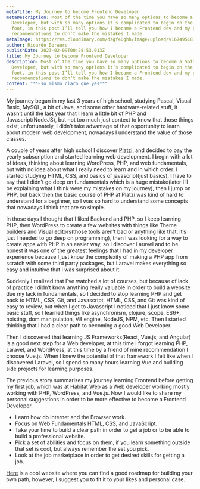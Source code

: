 ```yaml
---
metaTitle: My Journey to become Frontend Developer
metaDescription: Most of the time you have so many options to become a Software
  Developer, but with so many options it’s complicated to begin on the right
  foot, in this post I’ll tell you how I became a Frontend dev and my personal
  recommendations to don’t make the mistakes I made.
metaImage: https://res.cloudinary.com/dzgf40ghh/image/upload/v1674951877/portrait_bq1urr.jpg
author: Ricardo Boraure
publishDate: 2023-02-09T00:28:53.013Z
title: My Journey to become Frontend Developer
description: Most of the time you have so many options to become a Software
  Developer, but with so many options it’s complicated to begin on the right
  foot, in this post I’ll tell you how I became a Frontend dev and my personal
  recommendations to don’t make the mistakes I made.
content: "**E﻿so mismo claro que yes**"
---
```

My journey began in my last 3 years of high school, studying Pascal, Visual Basic, MySQL, a bit of Java, and some other hardware-related stuff, it wasn’t until the last year that I learn a little bit of PHP and Javascript(NodeJS), but not too much just context to know that those things exist, unfortunately, I didn’t take advantage of that opportunity to learn about modern web development, nowadays I understand the value of those classes.

A couple of years after high school I discover [Platzi](https://platzi.com/r/ricardo-boraure), and decided to pay the yearly subscription and started learning web development. I begin with a lot of ideas, thinking about learning WordPress, PHP, and web fundamentals, but with no idea about what I really need to learn and in which order. I started studying HTML, CSS, and basics of javascript(just basics), I have to say that I didn’t go deep on fundamentals which is a huge mistake(later I’ll be explaining what I think were my mistakes on my journey), then I jump on PHP, but back then the basic course of PHP at Platzi was kind of hard to understand for a beginner, so I was so hard to understand some concepts that nowadays I think that are so simple.

In those days I thought that I liked Backend and PHP, so I keep learning PHP, then WordPress to create a few websites with things like Theme builders and Visual editors(those tools aren’t bad or anything like that, it’s just I needed to go deep on programming), then I was looking for a way to create apps with PHP in an easier way, so I discover Laravel and to be honest it was one of the greatest feelings that I had in my developer experience because I just know the complexity of making a PHP app from scratch with some third party packages, but Laravel makes everything so easy and intuitive that I was surprised about it.

Suddenly I realized that I´ve watched a lot of courses, but because of lack of practice I didn’t know anything really valuable in order to build a website due my lack in fundamentals, so I decided to stop learning PHP and get back to HTML, CSS, Git, and Javascript, HTML, CSS, and Git was kind of easy to review, but when I get to Javascript I noticed that I just know some basic stuff, so I learned things like asynchronism, clojure, scope, ES6+, hoisting, dom manipulation, V8 engine, NodeJS, NPM, etc. Then I started thinking that I had a clear path to becoming a good Web Developer.

Then I discovered that learning JS Frameworks(React, Vue.js, and Angular) is a good next step for a Web developer, at this time I forgot learning PHP, Laravel, and WordPress, at this time by a friend of mine recommendation I choose Vue.js. When I knew the potential of that framework I felt like when I discovered Laravel, so I spend so many hours learning Vue and building side projects for learning purposes.

The previous story summarises my journey learning Frontend before getting my first job, which was at [Habitat Web](https://habitatweb.mx/) as a Web developer working mostly working with PHP, WordPress, and Vue.js. Now I would like to share my personal suggestions in order to be more effective to become a Frontend Developer.

* Learn how do internet and the Browser work.
* Focus on Web Fundamentals HTML, CSS, and JavaScript.
* Take your time to build a clear path in order to get a job or to be able to build a professional website.
* Pick a set of abilities and focus on them, if you learn something outside that set is cool, but always remember the set you pick.
* Look at the job marketplace in order to get desired skills for getting a job.

[Here](https://roadmap.sh/) is a cool website where you can find a good roadmap for building your own path, however, I suggest you to fit it to your likes and personal case.
